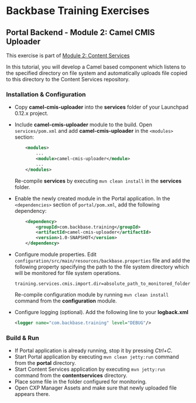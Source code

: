 # Backbase Training Exercises

## Portal Backend - Module 2: Camel CMIS Uploader

This exercise is part of [Module 2: Content Services](../../..)

In this tutorial, you will develop a Camel based component which listens to the specified directory on file system and automatically uploads file copied to this directory to the Content Services repository.

### Installation & Configuration

- Copy **camel-cmis-uploader** into the **services** folder of your Launchpad 0.12.x project.

- Include **camel-cmis-uploader** module to the build. Open `services/pom.xml` and add **camel-cmis-uploader** in the `<modules>` section:
	```xml
	    <modules>
	        ...	    
	        <module>camel-cmis-uploader</module>
	        ...
	    </modules>
	```	
	Re-compile **services** by executing `mvn clean install` in the **services** folder.
	
- Enable the newly created module in the Portal application. In the `<dependencies>` section of `portal/pom.xml`, add the following dependency:

	```xml
	    <dependency>
	        <groupId>com.backbase.training</groupId>
	        <artifactId>camel-cmis-uploader</artifactId>
	        <version>1.0-SNAPSHOT</version>
	    </dependency>
	```

- Configure module properties. Edit `configuration/src/main/resources/backbase.properties` file and add the following property specifying the path to the file system directory which will be monitored for file system operations.

  ```
  training.services.cmis.import.dir=absolute_path_to_monitored_folder
  ```

  Re-compile configuration module by running `mvn clean install` command from the **configuration** module.

- Configure logging (optional). Add the following line to your **logback.xml**

  ```xml
  <logger name="com.backbase.training" level="DEBUG"/>
  ```

### Build & Run

- If Portal application is already running, stop it by pressing *Ctrl+C*.
- Start Portal application by executing `mvn clean jetty:run` command from the **portal** directory.
- Start Content Services application by executing `mvn jetty:run` command from the **contentservices** directory.
- Place some file in the folder configured for monitoring. 
- Open CXP Manager Assets and make sure that newly uploaded file appears there.
